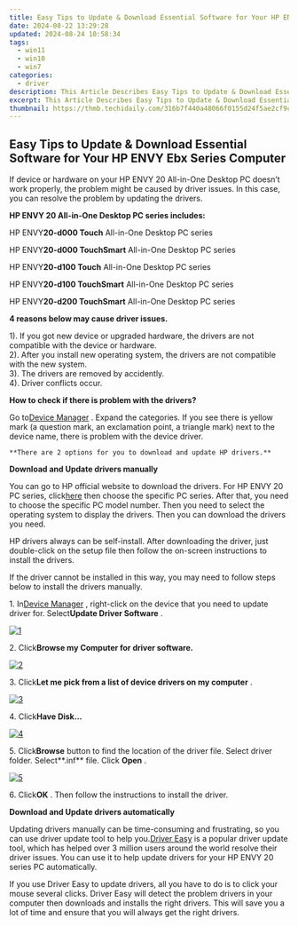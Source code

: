 ```yaml
---
title: Easy Tips to Update & Download Essential Software for Your HP ENVY Ebx Series Computer
date: 2024-08-22 13:29:28
updated: 2024-08-24 10:58:34
tags:
  - win11
  - win10
  - win7
categories:
  - driver
description: This Article Describes Easy Tips to Update & Download Essential Software for Your HP ENVY Ebx Series Computer
excerpt: This Article Describes Easy Tips to Update & Download Essential Software for Your HP ENVY Ebx Series Computer
thumbnail: https://thmb.techidaily.com/316b7f440a48066f0155d24f5ae2cf9cf3a70b004023bda547f2450ae65311f0.jpg
---
```


## Easy Tips to Update & Download Essential Software for Your HP ENVY Ebx Series Computer

If device or hardware on your HP ENVY 20 All-in-One Desktop PC doesn’t work properly, the problem might be caused by driver issues. In this case, you can resolve the problem by updating the drivers.

 **HP ENVY 20 All-in-One Desktop PC series includes:**

  HP ENVY**20-d000 Touch** All-in-One Desktop PC series

 HP ENVY**20-d000 TouchSmart** All-in-One Desktop PC series

 HP ENVY**20-d100 Touch** All-in-One Desktop PC series

 HP ENVY**20-d100 TouchSmart** All-in-One Desktop PC series

 HP ENVY**20-d200 TouchSmart** All-in-One Desktop PC series

  **4 reasons below may cause driver issues.** 

 1). If you got new device or upgraded hardware, the drivers are not compatible with the device or hardware.  
 2). After you install new operating system, the drivers are not compatible with the new system.  
 3). The drivers are removed by accidently.  
 4). Driver conflicts occur.

  **How to check if there is problem with the drivers?** 

 Go to[Device Manager](https://tools.techidaily.com/drivereasy/download/) . Expand the categories. If you see there is yellow mark (a question mark, an exclamation point, a triangle mark) next to the device name, there is problem with the device driver.

    **There are 2 options for you to download and update HP drivers.** 

 **Download and Update drivers manually**

 You can go to HP official website to download the drivers. For HP ENVY 20 PC series, click[here](http://h20180.www2.hp.com/apps/Nav?h%5Fpagetype=s-002&h%5Flang=en&h%5Fcc=us&h%5Fproduct=5295883&h%5Fclient=S-A-R163-1&h%5Fpage=hpcom&lang=en&cc=us) then choose the specific PC series. After that, you need to choose the specific PC model number. Then you need to select the operating system to display the drivers. Then you can download the drivers you need.

 HP drivers always can be self-install. After downloading the driver, just double-click on the setup file then follow the on-screen instructions to install the drivers.

  If the driver cannot be installed in this way, you may need to follow steps below to install the drivers manually.

 1\. In[Device Manager](https://tools.techidaily.com/drivereasy/download/) , right-click on the device that you need to update driver for. Select**Update Driver Software** .

 [![1](https://images.drivereasy.com/wp-content/uploads/2015/11/1.png)](https://images.drivereasy.com/wp-content/uploads/2015/11/1.png) 

 2\. Click**Browse my Computer for driver software.** 

 [![2](https://images.drivereasy.com/wp-content/uploads/2015/11/2-500x366.png)](https://images.drivereasy.com/wp-content/uploads/2015/11/2.png) 

 3\. Click**Let me pick from a list of device drivers on my computer** .

 [![3](https://images.drivereasy.com/wp-content/uploads/2015/11/3-500x366.png)](https://images.drivereasy.com/wp-content/uploads/2015/11/3.png) 

 4\. Click**Have Disk…** 

 [![4](https://images.drivereasy.com/wp-content/uploads/2015/11/4-500x366.png)](https://images.drivereasy.com/wp-content/uploads/2015/11/4.png) 

 5\. Click**Browse** button to find the location of the driver file. Select driver folder. Select**.inf** file. Click **Open** .

[![5](https://images.drivereasy.com/wp-content/uploads/2015/11/5.png)](https://images.drivereasy.com/wp-content/uploads/2015/11/5.png) 

 6\. Click**OK** . Then follow the instructions to install the driver.

  **Download and Update drivers automatically** 

 Updating drivers manually can be time-consuming and frustrating, so you can use driver update tool to help you.[Driver Easy](https://tools.techidaily.com/drivereasy/download/) is a popular driver update tool, which has helped over 3 million users around the world resolve their driver issues. You can use it to help update drivers for your HP ENVY 20 series PC automatically.

  If you use Driver Easy to update drivers, all you have to do is to click your mouse several clicks. Driver Easy will detect the problem drivers in your computer then downloads and installs the right drivers. This will save you a lot of time and ensure that you will always get the right drivers.

<ins class="adsbygoogle"
     style="display:block"
     data-ad-format="autorelaxed"
     data-ad-client="ca-pub-7571918770474297"
     data-ad-slot="1223367746"></ins>



<ins class="adsbygoogle"
     style="display:block"
     data-ad-client="ca-pub-7571918770474297"
     data-ad-slot="8358498916"
     data-ad-format="auto"
     data-full-width-responsive="true"></ins>
